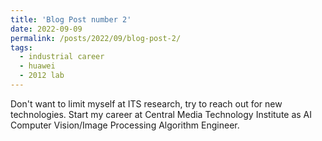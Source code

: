 ```yaml
---
title: 'Blog Post number 2'
date: 2022-09-09
permalink: /posts/2022/09/blog-post-2/
tags:
  - industrial career
  - huawei
  - 2012 lab
---
```


Don't want to limit myself at ITS research, try to reach out for new technologies. Start my career at Central Media Technology Institute as AI Computer Vision/Image Processing Algorithm Engineer.
